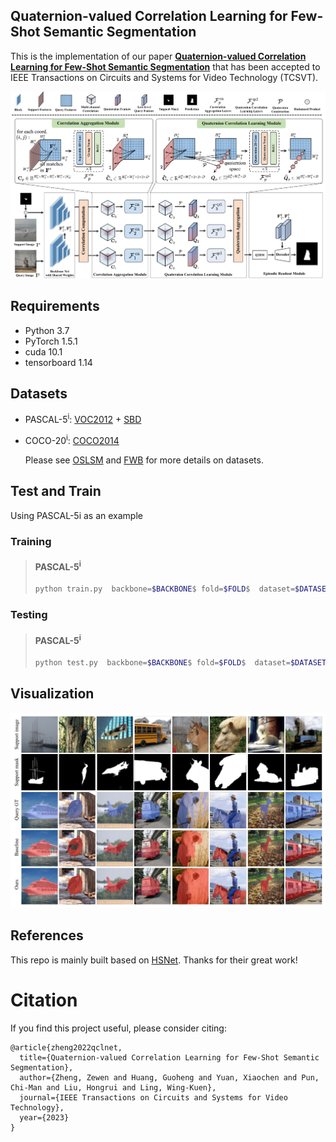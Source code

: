 ## Quaternion-valued Correlation Learning for Few-Shot Semantic Segmentation
This is the implementation of our paper [**Quaternion-valued Correlation Learning for Few-Shot Semantic Segmentation**](https://ieeexplore.ieee.org/document/9954424?source=authoralert) that has been accepted to IEEE Transactions on Circuits and Systems for Video Technology (TCSVT). 


<p align="middle">
    <img src="figure/Figure2.jpg">
</p>

## Requirements

- Python 3.7
- PyTorch 1.5.1
- cuda 10.1
- tensorboard 1.14

## Datasets

- PASCAL-5<sup>i</sup>:  [VOC2012](http://host.robots.ox.ac.uk/pascal/VOC/voc2012/) + [SBD](http://home.bharathh.info/pubs/codes/SBD/download.html)

- COCO-20<sup>i</sup>:  [COCO2014](https://cocodataset.org/#download)

  Please see [OSLSM](https://arxiv.org/abs/1709.03410) and [FWB](https://openaccess.thecvf.com/content_ICCV_2019/html/Nguyen_Feature_Weighting_and_Boosting_for_Few-Shot_Segmentation_ICCV_2019_paper.html) for more details on datasets. 


## Test and Train
Using PASCAL-5i as an example

### Training
> #### PASCAL-5<sup>i</sup>
> ```bash
> python train.py  backbone=$BACKBONE$ fold=$FOLD$  dataset=$DATASET$  batch_size=$BATCH_SIZE$  
> ```

### Testing

> #### PASCAL-5<sup>i</sup>
> ```bash
> python test.py  backbone=$BACKBONE$ fold=$FOLD$  dataset=$DATASET$  batch_size=$BATCH_SIZE$  load=$BEST_MODEL_PTH$
> ```

## Visualization
<p align="middle">
    <img src="figure/vis.png">
</p>

## References

This repo is mainly built based on [HSNet](https://github.com/juhongm999/hsnet). Thanks for their great work!

# Citation

If you find this project useful, please consider citing:
```
@article{zheng2022qclnet,
  title={Quaternion-valued Correlation Learning for Few-Shot Semantic Segmentation},
  author={Zheng, Zewen and Huang, Guoheng and Yuan, Xiaochen and Pun, Chi-Man and Liu, Hongrui and Ling, Wing-Kuen},
  journal={IEEE Transactions on Circuits and Systems for Video Technology},
  year={2023}
}
```
